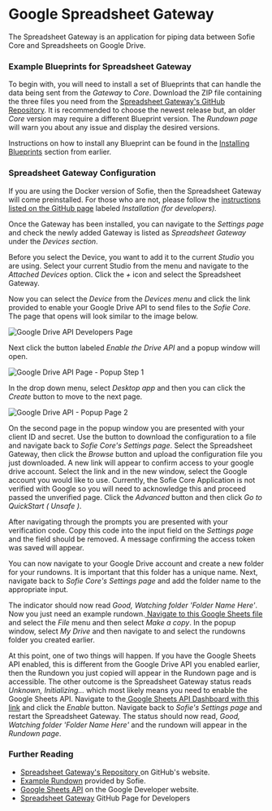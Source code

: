 # Google Spreadsheet Gateway

The Spreadsheet Gateway is an application for piping data between Sofie Core and Spreadsheets on Google Drive.

### Example Blueprints for Spreadsheet Gateway

To begin with, you will need to install a set of Blueprints that can handle the data being sent from the _Gateway_ to _Core_. Download the ZIP file containing the three files you need from the [Spreadsheet Gateway's GitHub Repository](https://github.com/SuperFlyTV/sofie-blueprints-spreadsheet/releases). It is recommended to choose the newest release but, an older _Core_ version may require a different Blueprint version. The _Rundown page_ will warn you about any issue and display the desired versions. 

Instructions on how to install any Blueprint can be found in the [Installing Blueprints](../../installing-blueprints.md) section from earlier. 

### Spreadsheet Gateway Configuration

If you are using the Docker version of Sofie, then the Spreadsheet Gateway will come preinstalled. For those who are not, please follow the [instructions listed on the GitHub page](https://github.com/SuperFlyTV/sofie-blueprints-spreadsheet) labeled _Installation \(for developers\)._

Once the Gateway has been installed, you can navigate to the _Settings page_ and check the newly added Gateway is listed as _Spreadsheet Gateway_ under the _Devices section_. 

Before you select the Device, you want to add it to the current _Studio_ you are using. Select your current Studio from the menu and navigate to the _Attached Devices_ option. Click the _+_ icon and select the Spreadsheet Gateway.

Now you can select the _Device_ from the _Devices menu_ and click the link provided to enable your Google Drive API to send files to the _Sofie Core_. The page that opens will look similar to the image below.

![Google Drive API Developers Page](../../../../.gitbook/assets/settings-page-full-spreadsheet-gateway-2.jpg)

Next click the button labeled _Enable the Drive API_ and a popup window will open.

![Google Drive API Page - Popup Step 1](../../../../.gitbook/assets/settings-page-full-spreadsheet-gateway-3.jpg)

In the drop down menu, select _Desktop app_ and then you can click the _Create_ button to move to the next page.

![Google Drive API - Popup Page 2](../../../../.gitbook/assets/settings-page-full-spreadsheet-gateway-4.jpg)

On the second page in the popup window you are presented with your client ID and secret. Use the button to download the configuration to a file and navigate back to _Sofie Core's Settings page_. Select the Spreadsheet Gateway, then click the _Browse_ button and upload the configuration file you just downloaded. A new link will appear to confirm access to your google drive account. Select the link and in the new window, select the Google account you would like to use. Currently, the Sofie Core Application is not verified with Google so you will need to acknowledge this and proceed passed the unverified page. Click the _Advanced_ button and then click _Go to QuickStart \( Unsafe \)_. 

After navigating through the prompts you are presented with your verification code. Copy this code into the input field on the _Settings page_ and the field should be removed. A message confirming the access token was saved will appear.

You can now navigate to your Google Drive account and create a new folder for your rundowns. It is important that this folder has a unique name. Next, navigate back to _Sofie Core's Settings page_ and add the folder name to the appropriate input.

The indicator should now read _Good, Watching folder 'Folder Name Here'_. Now you just need an example rundown.[ Navigate to this Google Sheets file](https://docs.google.com/spreadsheets/d/1iyegRv5MxYYtlVu8uEEMkBYXsLL-71PAMrNW0ZfWRUw/edit?usp=sharing) and select the _File_ menu and then select _Make a copy_. In the popup window, select _My Drive_ and then navigate to and select the rundowns folder you created earlier.

At this point, one of two things will happen. If you have the Google Sheets API enabled, this is different from the Google Drive API you enabled earlier, then the Rundown you just copied will appear in the Rundown page and is accessible. The other outcome is the Spreadsheet Gateway status reads _Unknown, Initializing..._ which most likely means you need to enable the Google Sheets API. Navigate to the[ Google Sheets API Dashboard with this link](https://console.developers.google.com/apis/library/sheets.googleapis.com?) and click the _Enable_ button. Navigate back to _Sofie's Settings page_ and restart the Spreadsheet Gateway. The status should now read, _Good, Watching folder 'Folder Name Here'_ and the rundown will appear in the _Rundown page_. 

### Further Reading

* [Spreadsheet Gateway's ](https://github.com/SuperFlyTV/sofie-blueprints-spreadsheet/releases)[Repository](https://github.com/SuperFlyTV/sofie-blueprints-spreadsheet/releases)[ ](https://github.com/SuperFlyTV/sofie-blueprints-spreadsheet/releases)on GitHub's website.
* [Example Rundown](https://docs.google.com/spreadsheets/d/1iyegRv5MxYYtlVu8uEEMkBYXsLL-71PAMrNW0ZfWRUw/edit?usp=sharing) provided by Sofie.
* [Google Sheets API](https://console.developers.google.com/apis/library/sheets.googleapis.com?) on the Google Developer website.
* [Spreadsheet Gateway](https://github.com/SuperFlyTV/spreadsheet-gateway) GitHub Page for Developers

